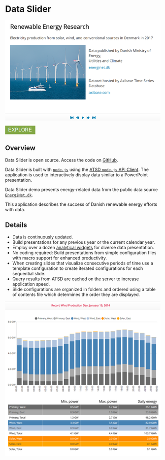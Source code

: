 # Data Slider

![](../../images/data-slider.png)

[![](./images/explore.png)](https://apps.axibase.com/slider/)

## Overview

Data Slider is open source. Access the code on [GitHub](https://github.com/axibase/nodejs-dataslider).

Data Slider is built with [`node.js`](https://nodejs.org/en/) using the [ATSD `node.js` API Client](https://github.com/axibase/atsd-api-nodejs/blob/master/README.md). The application is used to interactively display data similar to a PowerPoint presentation.

Data Slider demo presents energy-related data from the public data source [`EnergiNet.dk`](https://energinet.dk/).

This application describes the success of Danish renewable energy efforts with data.

## Details

* Data is continuously updated.
* Build presentations for any previous year or the current calendar year.
* Employ over a dozen [analytical widgets](https://github.com/axibase/charts#widgets) for diverse data presentation.
* No coding required: Build presentations from simple configuration files with macro support for enhanced productivity.
* When creating slides that visualize consecutive periods of time use a template configuration to create iterated configurations for each sequential slide.
* Query results from ATSD are cached on the server to increase application speed.
* Slide configurations are organized in folders and ordered using a table of contents file which determines the order they are displayed.

![](./images/data-slider-1.png)